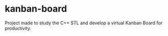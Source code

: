 # kanban-board
Project made to study the C++ STL and develop a virtual Kanban Board for productivity.
